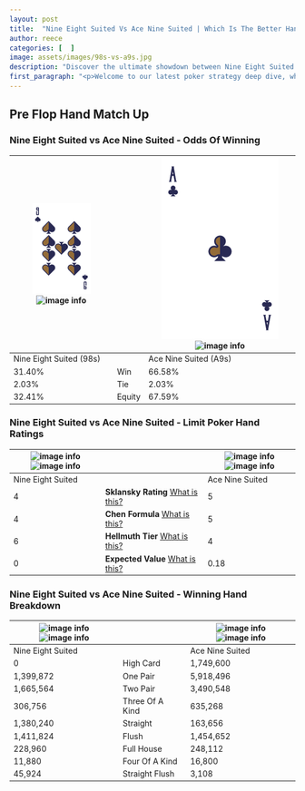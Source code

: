```yaml
---
layout: post
title:  "Nine Eight Suited Vs Ace Nine Suited | Which Is The Better Hand In Poker? A Complete Guide"
author: reece
categories: [  ]
image: assets/images/98s-vs-a9s.jpg
description: "Discover the ultimate showdown between Nine Eight Suited and Ace Nine Suited in poker! Uncover the odds, strategies, and scenarios where one hand triumphs over the other. Get ready to up your poker game with this thrilling analysis."
first_paragraph: "<p>Welcome to our latest poker strategy deep dive, where we're pitting two distinct hands against each other in a high-stakes showdown: Nine Eight Suited vs Ace Nine Suited.</p><p>In the dynamic world of poker, every decision counts, and knowing which hand holds the upper hand is key to your success at the table.</p><p>In this article, we'll dissect these two hands, explore the scenarios where one dominates the other, and equip you with the knowledge to make strategic choices that can tip the odds in your favor.</p><p>Get ready to unravel the intriguing dynamics of these poker hands and elevate your game to new heights.</p>"
---
```




[comment]: # (sp0)

## Pre Flop Hand Match Up

<div class="table hand-ratings" markdown="1"> 



### Nine Eight Suited vs Ace Nine Suited - Odds Of Winning


    
| ![image info](assets/images/hand1/9.png) ![image info](assets/images/hand1/8s.png) |  | ![image info](assets/images/hand2/A.png) ![image info](assets/images/hand2/9s.png) |
| -------- | -------- | -------- |
| Nine Eight Suited (98s) |  | Ace Nine Suited (A9s) |
| 31.40% | Win | 66.58% |
| 2.03% | Tie | 2.03% |
| 32.41% | Equity | 67.59% |




[comment]: # (sp1)



### Nine Eight Suited vs Ace Nine Suited - Limit Poker Hand Ratings


    
| ![image info](https://www.riverpairs.com/assets/images/hand1/9.png) ![image info](https://www.riverpairs.com/assets/images/hand1/8s.png) |  | ![image info](https://www.riverpairs.com/assets/images/hand2/A.png) ![image info](https://www.riverpairs.com/assets/images/hand2/9s.png) |
| -------- | -------- | -------- |
| Nine Eight Suited |  | Ace Nine Suited |
| 4 | **Sklansky Rating** [What is this?](/sklansky-rating-explained) | 5 |
| 4 | **Chen Formula** [What is this?](/chen-formula-explained) | 5 |
| 6 | **Hellmuth Tier** [What is this?](/Hellmuth-tier-explained) | 4 |
| 0 | **Expected Value** [What is this?](/expected-value-explained) | 0.18 |




[comment]: # (sp2)



### Nine Eight Suited vs Ace Nine Suited - Winning Hand Breakdown


    
| ![image info](https://www.riverpairs.com/assets/images/hand1/9.png) ![image info](https://www.riverpairs.com/assets/images/hand1/8s.png) |  | ![image info](https://www.riverpairs.com/assets/images/hand2/A.png) ![image info](https://www.riverpairs.com/assets/images/hand2/9s.png) |
| -------- | -------- | -------- |
| Nine Eight Suited |  | Ace Nine Suited |
| 0 | High Card | 1,749,600 |
| 1,399,872 | One Pair | 5,918,496 |
| 1,665,564 | Two Pair | 3,490,548 |
| 306,756 | Three Of A Kind | 635,268 |
| 1,380,240 | Straight | 163,656 |
| 1,411,824 | Flush | 1,454,652 |
| 228,960 | Full House | 248,112 |
| 11,880 | Four Of A Kind | 16,800 |
| 45,924 | Straight Flush | 3,108 |




[comment]: # (sp3)



</div>

[comment]: # (sp4)



[comment]: # (sp5)

